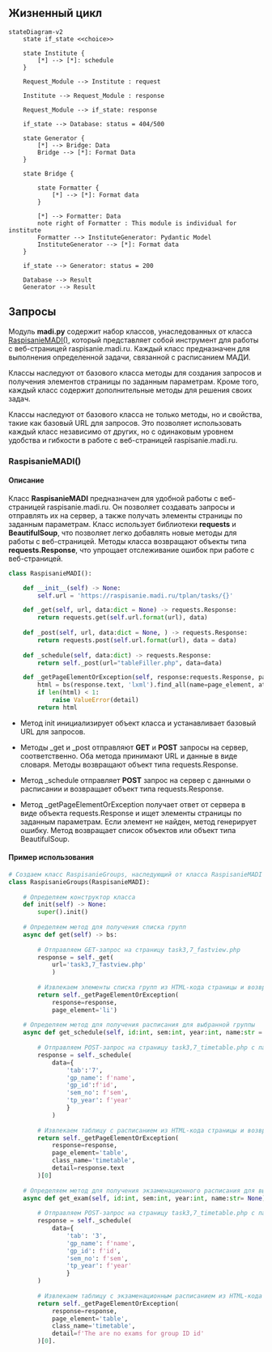
## Жизненный цикл

``` mermaid
stateDiagram-v2
    state if_state <<choice>>
    
    state Institute {
        [*] --> [*]: schedule
    }

    Request_Module --> Institute : request

    Institute --> Request_Module : response
    
    Request_Module --> if_state: response

    if_state --> Database: status = 404/500

    state Generator {
        [*] --> Bridge: Data
        Bridge --> [*]: Format Data
    }

    state Bridge {

        state Formatter {
            [*] --> [*]: Format data
        }
        
        [*] --> Formatter: Data
        note right of Formatter : This module is individual for institute
        Formatter --> InstituteGenerator: Pydantic Model
        InstituteGenerator --> [*]: Format data
    }
    
    if_state --> Generator: status = 200

    Database --> Result
    Generator --> Result
```

## Запросы

Модуль **madi.py** содержит набор классов, унаследованных от класса [RaspisanieMADI()](#raspisaniemadi), который представляет собой инструмент для работы с веб-страницей raspisanie.madi.ru. Каждый класс предназначен для выполнения определенной задачи, связанной с расписанием МАДИ. 

Классы наследуют от базового класса методы для создания запросов и получения элементов страницы по заданным параметрам. Кроме того, каждый класс содержит дополнительные методы для решения своих задач.

Классы наследуют от базового класса не только методы, но и свойства, такие как базовый URL для запросов. Это позволяет использовать каждый класс независимо от других, но с одинаковым уровнем удобства и гибкости в работе с веб-страницей raspisanie.madi.ru.

### RaspisanieMADI() 

#### Описание

Класс **RaspisanieMADI** предназначен для удобной работы с веб-страницей raspisanie.madi.ru.
Он позволяет создавать запросы и отправлять их на сервер, а также получать элементы страницы по заданным параметрам. Класс использует библиотеки **requests** и **BeautifulSoup**, что позволяет легко добавлять новые методы для работы с веб-страницей.
Методы класса возвращают объекты типа **requests.Response**, что упрощает отслеживание ошибок при работе с веб-страницей.



``` py title="madi.py"
class RaspisanieMADI():

    def __init__(self) -> None:
        self.url = 'https://raspisanie.madi.ru/tplan/tasks/{}'

    def _get(self, url, data:dict = None) -> requests.Response:
        return requests.get(self.url.format(url), data)
    
    def _post(self, url, data:dict = None, ) -> requests.Response:
        return requests.post(self.url.format(url), data = data)
    
    def _schedule(self, data:dict) -> requests.Response:
        return self._post(url="tableFiller.php", data=data)

    def _getPageElementOrException(self, response:requests.Response, page_element:str, class_name:str=None, detail:str='Not found') -> List[bs] | bs:
        html = bs(response.text, 'lxml').find_all(name=page_element, attrs={"class":class_name})
        if len(html) < 1:
            raise ValueError(detail)
        return html
```

* Метод init инициализирует объект класса и устанавливает базовый URL для запросов.

* Методы _get и _post отправляют **GET** и **POST** запросы на сервер, соответственно. Оба метода принимают URL и данные в виде словаря. Методы возвращают объект типа requests.Response.

* Метод _schedule отправляет **POST** запрос на сервер с данными о расписании и возвращает объект типа requests.Response.

* Метод _getPageElementOrException получает ответ от сервера в виде объекта requests.Response и ищет элементы страницы по заданным параметрам. Если элемент не найден, метод генерирует ошибку. Метод возвращает список объектов или объект типа BeautifulSoup.

#### Пример использования


```py title="madi.py"
# Создаем класс RaspisanieGroups, наследующий от класса RaspisanieMADI
class RaspisanieGroups(RaspisanieMADI):
    
    # Определяем конструктор класса
    def init(self) -> None:
        super().init()
    
    # Определяем метод для получения списка групп
    async def get(self) -> bs:
        
        # Отправляем GET-запрос на страницу task3,7_fastview.php
        response = self._get(
            url='task3,7_fastview.php'
            )
        
        # Извлекаем элементы списка групп из HTML-кода страницы и возвращаем их
        return self._getPageElementOrException(
            response=response,
            page_element='li')
    
    # Определяем метод для получения расписания для выбранной группы
    async def get_schedule(self, id:int, sem:int, year:int, name:str = None) -> bs:
        
        # Отправляем POST-запрос на страницу task3,7_timetable.php с параметрами выбранной группы и семестра
        response = self._schedule(
            data={
                'tab':'7',
                'gp_name': f'name',
                'gp_id':f'id',
                'sem_no': f'sem',
                'tp_year': f'year'
                }
            )
        
        # Извлекаем таблицу с расписанием из HTML-кода страницы и возвращаем ее
        return self._getPageElementOrException(
            response=response,
            page_element='table',
            class_name='timetable',
            detail=response.text
        )[0]
    
    # Определяем метод для получения экзаменационного расписания для выбранной группы
    async def get_exam(self, id:int, sem:int, year:int, name:str= None) -> bs:
        
        # Отправляем POST-запрос на страницу task3,7_timetable.php с параметрами выбранной группы и семестра
        response = self._schedule(
            data={
                'tab': '3',
                'gp_name': f'name',
                'gp_id': f'id',
                'sem_no': f'sem',
                'tp_year': f'year'
                }
        )
        
        # Извлекаем таблицу с экзаменационным расписанием из HTML-кода страницы и возвращаем ее
        return self._getPageElementOrException(
            response=response,
            page_element='table',
            class_name='timetable',
            detail=f'The are no exams for group ID id'
        )[0].
```